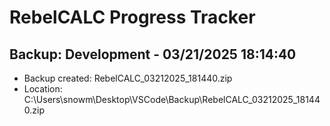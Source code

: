 # RebelCALC Progress Tracker



## Backup: Development - 03/21/2025 18:14:40

* Backup created: RebelCALC_03212025_181440.zip
* Location: C:\Users\snowm\Desktop\VSCode\Backup\RebelCALC_03212025_181440.zip

